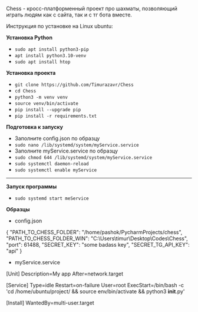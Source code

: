 Chess - кросс-платформенный проект про шахматы, позволяющий играть людям как с сайта, так и с тг бота вместе.

Инструкция по установке на Linux ubuntu:

**Установка Python**

* `sudo apt install python3-pip`
* `apt install python3.10-venv`
* `sudo apt install htop`

**Установка проекта**

* `git clone https://github.com/Timurazavr/Chess`
* `cd Chess`
* `python3 -m venv venv`
* `source venv/bin/activate`
* `pip install --upgrade pip`
* `pip install -r requirements.txt`

**Подготовка к запуску**

* Заполните config.json по образцу
* `sudo nano /lib/systemd/system/myService.service`
* Заполните myService.service по образцу
* `sudo chmod 644 /lib/systemd/system/myService.service`
* `sudo systemctl daemon-reload`
* `sudo systemctl enable myService`

****
**Запуск программы**

* `sudo systemd start meService `

**Образцы**

* config.json

{
"PATH_TO_CHESS_FOLDER": "/home/pashok/PycharmProjects/chess",
"PATH_TO_CHESS_FOLDER_WIN": "C:\\Users\\timur\\Desktop\\Codes\\Chess",
"port": 61488,
"SECRET_KEY": "some badass key",
"SECRET_TG_API_KEY": "api"
}

* myService.service

[Unit]
Description=My app
After=network.target

[Service]
Type=idle
Restart=on-failure
User=root
ExecStart=/bin/bash -c 'cd /home/ubuntu/project/ && source env/bin/activate && python3 __init__.py'

[Install]
WantedBy=multi-user.target